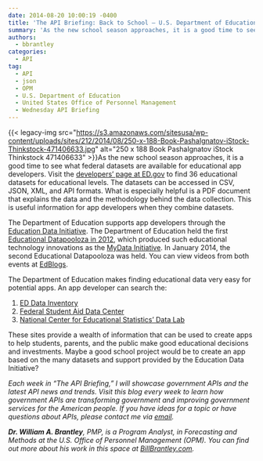 ```yaml
---
date: 2014-08-20 10:00:19 -0400
title: 'The API Briefing: Back to School – U.S. Department of Education APIs'
summary: 'As the new school season approaches, it is a good time to see what federal datasets are available for educational app developers. Visit the developers&rsquo; page at ED.gov to find 36 educational datasets for educational levels. The datasets can be accessed in CSV, JSON,'
authors:
  - bbrantley
categories:
  - API
tag:
  - API
  - json
  - OPM
  - U.S. Department of Education
  - United States Office of Personnel Management
  - Wednesday API Briefing
---
```


{{< legacy-img src="https://s3.amazonaws.com/sitesusa/wp-content/uploads/sites/212/2014/08/250-x-188-Book-PashaIgnatov-iStock-Thinkstock-471406633.jpg" alt="250 x 188 Book PashaIgnatov iStock Thinkstock 471406633" >}}As the new school season approaches, it is a good time to see what federal datasets are available for educational app developers. Visit the [developers’ page at ED.gov](http://www.ed.gov/developers) to find 36 educational datasets for educational levels. The datasets can be accessed in CSV, JSON, XML, and API formats. What is especially helpful is a PDF document that explains the data and the methodology behind the data collection. This is useful information for app developers when they combine datasets.

The Department of Education supports app developers through the [Education Data Initiative](http://www.ed.gov/edblogs/technology/education-data-initiative/). The Department of Education held the first [Educational Datapooloza in 2012](http://www.ed.gov/edblogs/technology/datapalooza/), which produced such educational technology innovations as the [MyData Initiative](http://www.ed.gov/edblogs/technology/mydata/). In January 2014, the second Educational Datapooloza was held. You can view videos from both events at [EdBlogs](http://www.ed.gov/edblogs/technology/datapalooza/).

The Department of Education makes finding educational data very easy for potential apps. An app developer can search the:

  1. [ED Data Inventory](http://datainventory.ed.gov/)
  2. [Federal Student Aid Data Center](https://studentaid.ed.gov/data-center)
  3. [National Center for Educational Statistics’ Data Lab](http://nces.ed.gov/datalab/)

These sites provide a wealth of information that can be used to create apps to help students, parents, and the public make good educational decisions and investments. Maybe a good school project would be to create an app based on the many datasets and support provided by the Education Data Initiative?

_Each week in “The API Briefing,” I will showcase government APIs and the latest API news and trends. Visit this blog every week to learn how government APIs are transforming government and improving government services for the American people. If you have ideas for a topic or have questions about APIs, please contact me via [email](mailto:William.Brantley@opm.gov)._

**_Dr. William A. Brantley_**_, PMP, is a Program Analyst, in Forecasting and Methods at the U.S. Office of Personnel Management (OPM). You can find out more about his work in this space at_ [_BillBrantley.com_](http://billbrantley.com/)_._